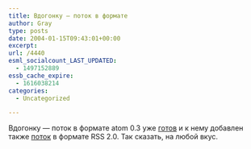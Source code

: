 ```yaml
---
title: Вдогонку — поток в формате
author: Gray
type: posts
date: 2004-01-15T09:43:01+00:00
excerpt:
url: /4440
esml_socialcount_LAST_UPDATED:
  - 1497152889
essb_cache_expire:
  - 1616038214
categories:
  - Uncategorized

---
```








Вдогонку &#8212; поток в формате atom 0.3 уже <a href="http://www.searchengines.ru/blog/atom.xml" target="_blank">готов</a> и к нему добавлен также <a href="http://www.searchengines.ru/blog/index2.xml" target="_blank">поток</a> в формате RSS 2.0. Так сказать, на любой вкус.